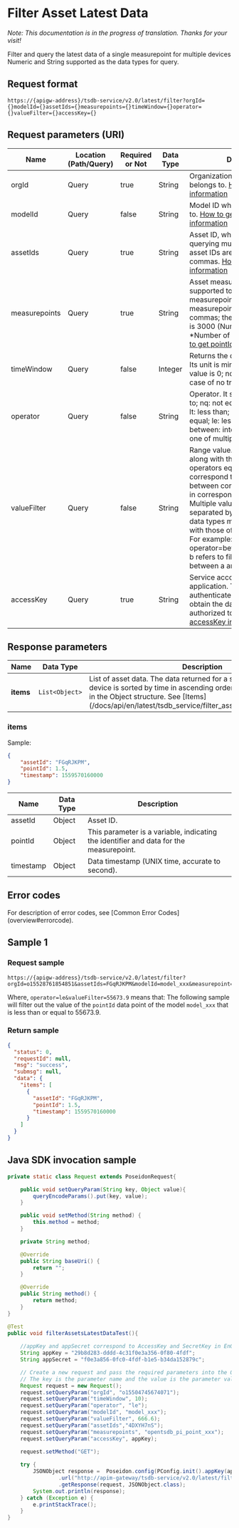 # Filter Asset Latest Data

*Note:  This documentation is in the progress of translation. Thanks for your visit!*

Filter and query the latest data of a single measurepoint for multiple devices Numeric and String supported as the data types for query.

## Request format

```
https://{apigw-address}/tsdb-service/v2.0/latest/filter?orgId={}modelId={}assetIds={}measurepoints={}timeWindow={}operator={}valueFilter={}accessKey={}
```

## Request parameters (URI)

| Name | Location (Path/Query) | Required or Not | Data Type | Description |
|---------------|------------------|----------|-----------|--------------|
| orgId         | Query            | true     | String    | Organization ID which the asset belongs to. [How to get orgId information](/docs/api/en/latest/api_faqs#how-to-get-orgid-information-orgid)                                                                                                                                                                                                                            |
| modelId       | Query            | false    | String    |Model ID which the asset belongs to. [How to get modelId information](/docs/api/en/latest/api_faqs#how-to-get-orgid-information-orgid)                                                                                                                                                                                                                            |
| assetIds      | Query            | true     | String    | Asset ID, which supports querying multiple assets; multiple asset IDs are separated by commas. [How to get assetId information](/docs/api/en/latest/api_faqs.html#how-to-get-assetid-information-assetid)                                                                                                                                                                                |
| measurepoints | Query            | true     | String    | Asset measurepoint. It is supported to query multiple measurepoints, and all the measurepoints are separated by commas; the upper limit for query is 3000 (Number of devices *Number of measurepoints). [How to get pointId information](/docs/api/en/latest/api_faqs#how-to-get-the-measurepoint-pointid-information-pointid)                                                                                                                                                                           |
| timeWindow     | Query            | false     | Integer  | Returns the data schedule setting. Its unit is minute and its minimum value is 0; no filtering is applied in case of no transfer. |
| operator       | Query            | false     | String    | Operator. It supports: eq: equal to; nq: not equal; gt: greater than; lt: less than; ge: greater than or equal; le: less than or equal; between: interval of 2 values; in: one of multiple values.                                                                                                                                      |
| valueFilter      | Query            | false    | String   |Range value. It needs to be used along with the operator. The operators eq, nq, gt, ge, lt, and le correspond to a single value; between corresponds to 2 values; in corresponds to multiple values. Multiple values should be separated by commas, and the data types must be consistent with those of the measurepoints. For example: operator=betwteen&valueFilter=a, b refers to filtering out the values between a and b.                                                                    |
| accessKey     | Query            | true     | String    |Service account of the application. The application authenticates with `accessKey` to obtain the data that it is authorized to access. [How to get accessKey information](/docs/api/en/latest/api_faqs.html#how-to-get-accesskey-information-accesskey)|                                                                     

## Response parameters

| Name | Data Type     | Description          |
|-------|----------------|---------------------------|
| **items** | `List<Object>` | List of asset data. The data returned for a single point of a single device is sorted by time in ascending order. Parameters are stored in the Object structure. See [Items] (/docs/api/en/latest/tsdb_service/filter_asset_latest_data.html#id2).

### items

Sample:
```json
{
    "assetId": "FGqRJKPM", 		
    "pointId": 1.5,   			
    "timestamp": 1559570160000	
}
```

| Name | Data Type | Description |
|---------------|-----------|--------------------------------------|
| assetId       | Object    | Asset ID.                                              |
| pointId | Object    |This parameter is a variable, indicating the identifier and data for the measurepoint.                                     |
| timestamp     | Object    | Data timestamp (UNIX time, accurate to second).                                     |

## Error codes
For description of error codes, see [Common Error Codes] (overview#errorcode).

## Sample 1

### Request sample
```
https://{apigw-address}/tsdb-service/v2.0/latest/filter?orgId=o15528761854851&assetIds=FGqRJKPM&modelId=model_xxx&measurepoint=pointId&timeWindow=&operator=le&valueFilter=55673.9&accessKey=accessKey
```
Where, `operator=le&valueFilter=55673.9` means that: The following sample will filter out the value of the `pointId` data point of the model `model_xxx` that is less than or equal to 55673.9.

### Return sample

```json
{
  "status": 0,
  "requestId": null,
  "msg": "success",
  "submsg": null,
  "data": {
    "items": [
      {
        "assetId": "FGqRJKPM",
        "pointId": 1.5,
        "timestamp": 1559570160000
      }
    ]
  }
}
```

## Java SDK invocation sample

```java
private static class Request extends PoseidonRequest{

    public void setQueryParam(String key, Object value){
        queryEncodeParams().put(key, value);
    }

    public void setMethod(String method) {
        this.method = method;
    }

    private String method;

    @Override
    public String baseUri() {
        return "";
    }

    @Override
    public String method() {
        return method;
    }
}

@Test
public void filterAssetsLatestDataTest(){
    
    //appKey and appSecret correspond to AccessKey and SecretKey in EnOS
    String appKey = "29b8d283-dddd-4c31f0e3a356-0f80-4fdf";
    String appSecret = "f0e3a856-0fc0-4fdf-b1e5-b34da152879c";

    // Create a new request and pass the required parameters into the Query map.
    // The key is the parameter name and the value is the parameter value.
    Request request = new Request();
    request.setQueryParam("orgId", "o15504745674071");
    request.setQueryParam("timeWindow", 10);
    request.setQueryParam("operator", "le");
    request.setQueryParam("modelId", "model_xxx");
    request.setQueryParam("valueFilter", 666.6);
    request.setQueryParam("assetIds","4DXYH7nS");
    request.setQueryParam("measurepoints", "opentsdb_pi_point_xxx");
    request.setQueryParam("accessKey", appKey);
    
    request.setMethod("GET");

    try {
        JSONObject response =  Poseidon.config(PConfig.init().appKey(appKey).appSecret(appSecret).debug())
                .url("http://apim-gateway/tsdb-service/v2.0/latest/filter")
                .getResponse(request, JSONObject.class);
        System.out.println(response);
    } catch (Exception e) {
        e.printStackTrace();
    }
}
```
